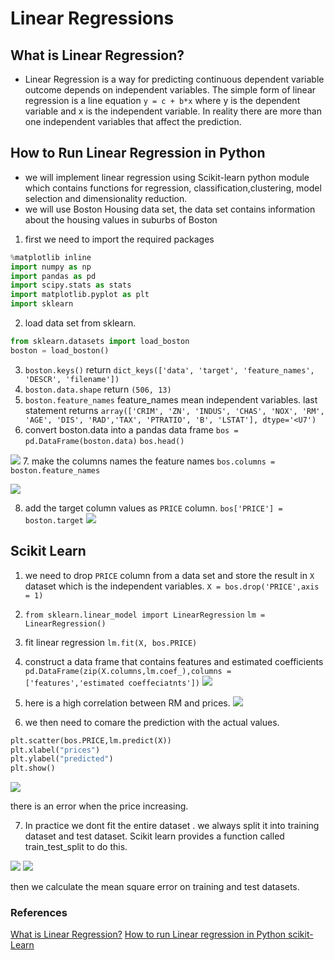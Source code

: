 # Linear Regressions

## What is Linear Regression?

* Linear Regression is a way for predicting continuous dependent variable outcome depends on independent variables. The simple form of linear regression is a line equation `y = c + b*x` where y is the dependent variable and x is the independent variable. In reality there are more than one independent variables that affect the prediction.
  
## How to Run Linear Regression in Python

* we will implement linear regression using Scikit-learn python module which contains functions for regression, classification,clustering, model selection and dimensionality reduction.
* we will use Boston Housing data set, the data set contains information about the housing values in suburbs of Boston
1. first we need to import the required packages
```python
%matplotlib inline
import numpy as np
import pandas as pd
import scipy.stats as stats
import matplotlib.pyplot as plt
import sklearn 
```
2. load data set from sklearn.
```python
from sklearn.datasets import load_boston
boston = load_boston()
```
3. `boston.keys()` return `dict_keys(['data', 'target', 'feature_names', 'DESCR', 'filename'])`
4. `boston.data.shape` return `(506, 13)`
5. `boston.feature_names` feature_names mean independent variables. last statement returns 
`array(['CRIM', 'ZN', 'INDUS', 'CHAS', 'NOX', 'RM', 'AGE', 'DIS', 'RAD','TAX', 'PTRATIO', 'B', 'LSTAT'], dtype='<U7')`
6. convert boston.data into a pandas data frame `bos = pd.DataFrame(boston.data)`
`bos.head()`

![](https://bigdata-madesimple.com/wp-content/uploads/2016/04/Pandas-DataFrame.png)
7. make the columns names the feature names `bos.columns = boston.feature_names`

![](https://bigdata-madesimple.com/wp-content/uploads/2016/04/bos-columns.png)


8. add the target column values as `PRICE` column. `bos['PRICE'] = boston.target`
![](https://bigdata-madesimple.com/wp-content/uploads/2016/04/RAD.png)

## Scikit Learn
1. we need to drop `PRICE` column from a data set and store the result in `X` dataset which is the independent variables.
`X = bos.drop('PRICE',axis = 1)`

2. `from sklearn.linear_model import LinearRegression`
`lm = LinearRegression()`
3. fit linear regression  `lm.fit(X, bos.PRICE)` 
4. construct a data frame that contains features and estimated coefficients `pd.DataFrame(zip(X.columns,lm.coef_),columns =['features','estimated coeffeciatnts'])`
![](https://bigdata-madesimple.com/wp-content/uploads/2016/04/pd-data-frame.png)

5. here is a high correlation between RM and prices.
![](https://bigdata-madesimple.com/wp-content/uploads/2016/04/Relationship-between-RM-and-Price.png)
6. we then need to comare the prediction with the actual values.
```python
plt.scatter(bos.PRICE,lm.predict(X))
plt.xlabel("prices")
plt.ylabel("predicted")
plt.show()
```

![](https://bigdata-madesimple.com/wp-content/uploads/2016/04/Prices-vs-predicted-prices.png)

there is an error when the price increasing.

7. In practice we dont fit the entire dataset . we always split it into training dataset and test dataset. Scikit learn provides a function called train_test_split to do this.

![](https://bigdata-madesimple.com/wp-content/uploads/2016/04/Xtrain-and-Xtest.png)
![](https://bigdata-madesimple.com/wp-content/uploads/2016/04/Linear-reg.png)

then we calculate the mean square error on training and test datasets.

### References

[What is Linear Regression?](https://www.statisticssolutions.com/free-resources/directory-of-statistical-analyses/what-is-linear-regression/)
[How to run Linear regression in Python scikit-Learn](https://bigdata-madesimple.com/how-to-run-linear-regression-in-python-scikit-learn/)
